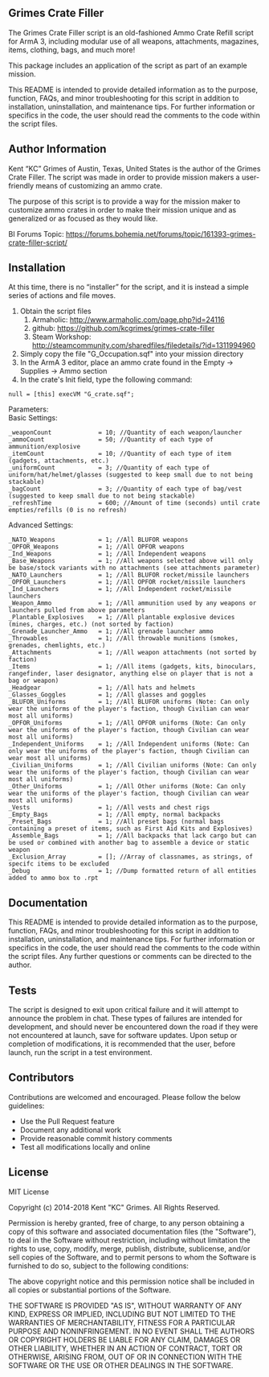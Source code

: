 ## Grimes Crate Filler

The Grimes Crate Filler script is an old-fashioned Ammo Crate Refill script for ArmA 3, including modular use of all weapons, attachments, magazines, items, clothing, bags, and much more!

This package includes an application of the script as part of an example mission. 

This README is intended to provide detailed information as to the purpose, function, FAQs, and minor troubleshooting for this script in addition to installation, uninstallation, and maintenance tips. For further information or specifics in the code, the user should read the comments to the code within the script files. 

## Author Information

Kent “KC” Grimes of Austin, Texas, United States is the author of the Grimes Crate Filler. The script was made in order to provide mission makers a user-friendly means of customizing an ammo crate.

The purpose of this script is to provide a way for the mission maker to customize ammo crates in order to make their mission unique and as generalized or as focused as they would like. 

BI Forums Topic: https://forums.bohemia.net/forums/topic/161393-grimes-crate-filler-script/

## Installation

At this time, there is no “installer” for the script, and it is instead a simple series of actions and file moves.  

1. Obtain the script files
	1. Armaholic: http://www.armaholic.com/page.php?id=24116
	1. github: https://github.com/kcgrimes/grimes-crate-filler
	1. Steam Workshop: http://steamcommunity.com/sharedfiles/filedetails/?id=1311994960
2. Simply copy the file "G_Occupation.sqf" into your mission directory
3. In the ArmA 3 editor, place an ammo crate found in the Empty -> Supplies -> Ammo section
4. In the crate's Init field, type the following command:

```
null = [this] execVM "G_crate.sqf";
```

Parameters:  
Basic Settings:  
```
_weaponCount             = 10; //Quantity of each weapon/launcher  
_ammoCount               = 50; //Quantity of each type of ammunition/explosive  
_itemCount               = 10; //Quantity of each type of item (gadgets, attachments, etc.)  
_uniformCount            = 3; //Quantity of each type of uniform/hat/helmet/glasses (suggested to keep small due to not being stackable)  
_bagCount                = 3; //Quantity of each type of bag/vest (suggested to keep small due to not being stackable)  
_refreshTime             = 600; //Amount of time (seconds) until crate empties/refills (0 is no refresh)  
```

Advanced Settings: 
```
_NATO_Weapons            = 1; //All BLUFOR weapons  
_OPFOR_Weapons           = 1; //All OPFOR weapons  
_Ind_Weapons             = 1; //All Independent weapons  
_Base_Weapons            = 1; //All weapons selected above will only be base/stock variants with no attachments (see attachments parameter)  
_NATO_Launchers          = 1; //All BLUFOR rocket/missile launchers  
_OPFOR_Launchers         = 1; //All OPFOR rocket/missile launchers  
_Ind_Launchers           = 1; //All Independent rocket/missile launchers  
_Weapon_Ammo             = 1; //All ammunition used by any weapons or launchers pulled from above parameters  
_Plantable_Explosives    = 1; //All plantable explosive devices (mines, charges, etc.) (not sorted by faction)  
_Grenade_Launcher_Ammo   = 1; //All grenade launcher ammo  
_Throwables              = 1; //All throwable munitions (smokes, grenades, chemlights, etc.)  
_Attachments             = 1; //All weapon attachments (not sorted by faction)  
_Items                   = 1; //All items (gadgets, kits, binoculars, rangefinder, laser designator, anything else on player that is not a bag or weapon)  
_Headgear                = 1; //All hats and helmets  
_Glasses_Goggles         = 1; //All glasses and goggles  
_BLUFOR_Uniforms         = 1; //All BLUFOR uniforms (Note: Can only wear the uniforms of the player's faction, though Civilian can wear most all uniforms)  
_OPFOR_Uniforms          = 1; //All OPFOR uniforms (Note: Can only wear the uniforms of the player's faction, though Civilian can wear most all uniforms)  
_Independent_Uniforms    = 1; //All Independent uniforms (Note: Can only wear the uniforms of the player's faction, though Civilian can wear most all uniforms)  
_Civilian_Uniforms       = 1; //All Civilian uniforms (Note: Can only wear the uniforms of the player's faction, though Civilian can wear most all uniforms)  
_Other_Uniforms          = 1; //All Other uniforms (Note: Can only wear the uniforms of the player's faction, though Civilian can wear most all uniforms)  
_Vests                   = 1; //All vests and chest rigs  
_Empty_Bags              = 1; //All empty, normal backpacks  
_Preset_Bags             = 1; //All preset bags (normal bags containing a preset of items, such as First Aid Kits and Explosives)  
_Assemble_Bags           = 1; //All backpacks that lack cargo but can be used or combined with another bag to assemble a device or static weapon  
_Exclusion_Array         = []; //Array of classnames, as strings, of specifc items to be excluded  
_Debug                   = 1; //Dump formatted return of all entities added to ammo box to .rpt  
```

## Documentation

This README is intended to provide detailed information as to the purpose, function, FAQs, and minor troubleshooting for this script in addition to installation, uninstallation, and maintenance tips. For further information or specifics in the code, the user should read the comments to the code within the script files. Any further questions or comments can be directed to the author. 

## Tests

The script is designed to exit upon critical failure and it will attempt to announce the problem in chat. These types of failures are intended for development, and should never be encountered down the road if they were not encountered at launch, save for software updates. Upon setup or completion of modifications, it is recommended that the user, before launch, run the script in a test environment.

## Contributors

Contributions are welcomed and encouraged. Please follow the below guidelines:
* Use the Pull Request feature
* Document any additional work
* Provide reasonable commit history comments
* Test all modifications locally and online

## License

MIT License

Copyright (c) 2014-2018 Kent "KC" Grimes. All Rights Reserved.

Permission is hereby granted, free of charge, to any person obtaining a copy of this software and associated documentation files (the "Software"), to deal in the Software without restriction, including without limitation the rights to use, copy, modify, merge, publish, distribute, sublicense, and/or sell copies of the Software, and to permit persons to whom the Software is furnished to do so, subject to the following conditions:

The above copyright notice and this permission notice shall be included in all copies or substantial portions of the Software.

THE SOFTWARE IS PROVIDED "AS IS", WITHOUT WARRANTY OF ANY KIND, EXPRESS OR IMPLIED, INCLUDING BUT NOT LIMITED TO THE WARRANTIES OF MERCHANTABILITY, FITNESS FOR A PARTICULAR PURPOSE AND NONINFRINGEMENT. IN NO EVENT SHALL THE AUTHORS OR COPYRIGHT HOLDERS BE LIABLE FOR ANY CLAIM, DAMAGES OR OTHER LIABILITY, WHETHER IN AN ACTION OF CONTRACT, TORT OR OTHERWISE, ARISING FROM, OUT OF OR IN CONNECTION WITH THE SOFTWARE OR THE USE OR OTHER DEALINGS IN THE SOFTWARE.
